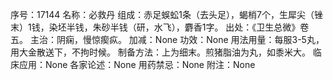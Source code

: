 序号：17144
名称：必救丹
组成：赤足蜈蚣1条（去头足），蝎梢7个，生犀尖（锉末）1钱，染坯半钱，朱砂半钱（研，水飞），麝香1字。
出处：《卫生总微》卷五。
主治：阴痫，慢惊瘈疭。
加减：None
功效：None
用法用量：每服3-5丸，用大金散送下，不拘时候。
制备方法：上为细末。煎猪脂油为丸，如黍米大。
临床应用：None
各家论述：None
用药禁忌：None
附注：None
